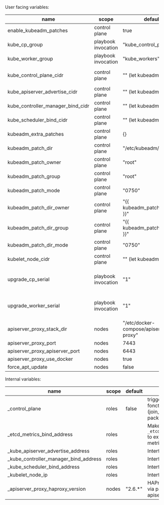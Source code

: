 User facing variables:

| name                              | scope               | default                               | usage                                                                                                                                                                                                                  |
| --------------------------------- | ------------------- | ------------------------------------- | ---------------------------------------------------------------------------------------------------------------------------------------------------------------------------------------------------------------------- |
| enable_kubeadm_patches            | control plane       | true                                  | Deploy patches and pass `kubeadm_patch_dir` to kubeadm so that patch are applied                                                                                                                                       |
| kube_cp_group                     | playbook invocation | "kube_control_plane"                  | name of the ansible group for install control plane nodes                                                                                                                                                              |
| kube_worker_group                 | playbook invocation | "kube_workers"                        | name of the ansible group for installing pure worker nodes                                                                                                                                                             |
| kube_control_plane_cidr           | control plane       | "" (let kubeadm default)              | CIDR (eg "192.168.99.0/24") filter addresses for `_etcd_metrics_bind_address`, `_kube_apiserver_advertise_address`, `_kube_controller_manager_bind_address`, `_kube_scheduler_bind_address`                            |
| kube_apiserver_advertise_cidr     | control plane       | "" (let kubeadm default)              | CIDR (eg "192.168.99.0/24") filter the advertise address to `_kube_apiserver_advertise_address` (override `kube_control_plane_cidr`)                                                                                   |
| kube_controller_manager_bind_cidr | control plane       | "" (let kubeadm default)              | CIDR (eg "192.168.99.0/24") filter the bind address for `_kube_controller_manager_bind_address` (override `kube_control_plane_cidr`)                                                                                   |
| kube_scheduler_bind_cidr          | control plane       | "" (let kubeadm default)              | CIDR (eg "192.168.99.0/24") filter the bind address for `_kube_scheduler_bind_address` (override `kube_control_plane_cidr`)                                                                                            |
| kubeadm_extra_patches             | control plane       | {}                                    | dictionnary containing extra kubeadm patches to deploy (key = "filename", value = "patch to template")                                                                                                                 |
| kubeadm_patch_dir                 | control plane       | "/etc/kubeadm/directory"              | directory containing patch for kubeadm                                                                                                                                                                                 |
| kubeadm_patch_owner               | control plane       | "root"                                | owner of the patches created in `kubeadm_patch_dir`                                                                                                                                                                    |
| kubeadm_patch_group               | control plane       | "root"                                | group of the patched created in `kubeadm_patch_dir`                                                                                                                                                                    |
| kubeadm_patch_mode                | control plane       | "0750"                                | permission mode of the patches created in `kubeadm_patch_dir`                                                                                                                                                          |
| kubeadm_patch_dir_owner           | control plane       | "{{ kubeadm_patch_owner }}"           | owner of the directory `kubeadm_patch_dir`                                                                                                                                                                             |
| kubeadm_patch_dir_group           | control plane       | "{{ kubeadm_patch_group }}"           | group of the directory `kubeadm_patch_dir`                                                                                                                                                                             |
| kubeadm_patch_dir_mode            | control plane       | "0750"                                | permission mode of the directory `kubeadm_patch_dir`                                                                                                                                                                   |
| kubelet_node_cidr                 | control plane       | "" (let kubeadm default)              | CIDR (eg "192.168.99.0/24") filter the address for `_kubelet_node_ip`                                                                                                                                                  |
| upgrade_cp_serial                 | playbook invocation | "1"                                   | Specify ansible batch size (https://docs.ansible.com/ansible/latest/user_guide/playbooks_strategies.html#setting-the-batch-size-with-serial) during control plane nodes upgrade phase. Default to 1 (1 node at a time) |
| upgrade_worker_serial             | playbook invocation | "1"                                   | Specify ansible batch size (https://docs.ansible.com/ansible/latest/user_guide/playbooks_strategies.html#setting-the-batch-size-with-serial) during pure worker nodes upgrade phase. Defaul to 1 (1 node at a time )   |
| apiserver_proxy_stack_dir         | nodes               | "/etc/docker-compose/apiserver-proxy" | directory of docker-compose stack for apiserver_proxy                                                                                                                                                                  |
| apiserver_proxy_port              | nodes               | 7443                                  | listen port for apiserver_proxy                                                                                                                                                                                        |
| apiserver_proxy_apiserver_port    | nodes               | 6443                                  | apiserver port targeted by apiserver_proxy                                                                                                                                                                             |
| apiserver_proxy_use_docker        | nodes               | true                                  | deploy apiserver_proxy via Docker                                                                                                                                                                                      |
| force_apt_update                  | nodes               | false                                 | force source list refresh                                                                                                                                                                                              |

Internal variables:

| name                                  | scope               | default                  | usage                                              |
|---------------------------------------|---------------------|--------------------------|----------------------------------------------------|
| _control_plane                        | roles               | false                    | trigger control_plane fonction of various roles (join_nodes, find_ip, packages)                       |
| _etcd_metrics_bind_address            | roles               |                          | Make etcd bind the `_etcd_metrics_bind_address` to expose prometheus metrics                          |
| _kube_apiserver_advertise_address     | roles               |                          | Interface object|
| _kube_controller_manager_bind_address | roles               |                          | Interface object|
| _kube_scheduler_bind_address          | roles               |                          | Interface object|
| _kubelet_node_ip                      | roles               |                          | Interface object|
| _apiserver_proxy_haproxy_version      | nodes               | "2.6.*"                  | HAProxy version to install via package for apiserver_proxy |
